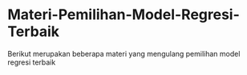 # Materi-Pemilihan-Model-Regresi-Terbaik
Berikut merupakan beberapa materi yang mengulang pemilihan model regresi terbaik

